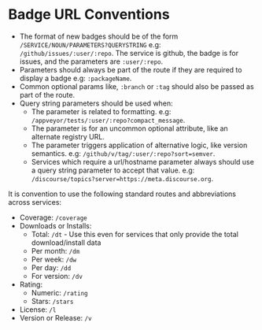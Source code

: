 # Badge URL Conventions

- The format of new badges should be of the form `/SERVICE/NOUN/PARAMETERS?QUERYSTRING` e.g:
  `/github/issues/:user/:repo`. The service is github, the
  badge is for issues, and the parameters are `:user/:repo`.
- Parameters should always be part of the route if they are required to display a badge e.g: `:packageName`.
- Common optional params like, `:branch` or `:tag` should also be passed as part of the route.
- Query string parameters should be used when:
  - The parameter is related to formatting. e.g: `/appveyor/tests/:user/:repo?compact_message`.
  - The parameter is for an uncommon optional attribute, like an alternate registry URL.
  - The parameter triggers application of alternative logic, like version semantics. e.g: `/github/v/tag/:user/:repo?sort=semver`.
  - Services which require a url/hostname parameter always should use a query string parameter to accept that value. e.g: `/discourse/topics?server=https://meta.discourse.org`.

It is convention to use the following standard routes and abbreviations across services:

- Coverage: `/coverage`
- Downloads or Installs:
  - Total: `/dt` - Use this even for services that only provide the total download/install data
  - Per month: `/dm`
  - Per week: `/dw`
  - Per day: `/dd`
  - For version: `/dv`
- Rating:
  - Numeric: `/rating`
  - Stars: `/stars`
- License: `/l`
- Version or Release: `/v`
